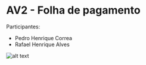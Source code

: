 # AV2 - Folha de pagamento

Participantes:
- Pedro Henrique Correa
- Rafael Henrique Alves

![alt text](https://github.com/pedrocorrea2002/av2_folha_pagamento/blob/main/Video.gif)



